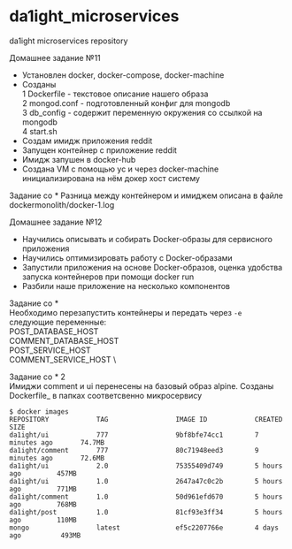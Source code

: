 # da1ight_microservices
da1ight microservices repository

Домашнее задание №11
* Установлен docker, docker-compose, docker-machine
* Созданы \
 1 Dockerfile - текстовое описание нашего образа \
 2 mongod.conf - подготовленный конфиг для mongodb \
 3 db_config - содержит переменную окружения со ссылкой на mongodb \
 4 start.sh
* Создам имидж приложения reddit
* Запущен контейнер с приложение reddit
* Имидж запушен в docker-hub
* Создана VM с помощью yc и через docker-machine инициализирована на нём докер хост систему

Задание со *
Разница между контейнером и имиджем описана в файле dockermonolith/docker-1.log

Домашнее задание №12
* Научились описывать и собирать Docker-образы для сервисного приложения
* Научились оптимизировать работу с Docker-образами
* Запустили приложения на основе Docker-образов, оценка удобства запуска контейнеров при помощи docker run
* Разбили наше приложение на несколько компонентов

Задание со * \
Необходимо перезапустить контейнеры и передать через `-e` следующие переменные: \
POST_DATABASE_HOST \
COMMENT_DATABASE_HOST \
POST_SERVICE_HOST \
COMMENT_SERVICE_HOST \

Задание со * 2 \
Имиджи comment и ui перенесены на базовый образ alpine. 
Созданы Dockerfile_ в папках соответсвенно микросервису

```
$ docker images
REPOSITORY            TAG                 IMAGE ID            CREATED             SIZE
da1ight/ui            777                 9bf8bfe74cc1        7 minutes ago       74.7MB
da1ight/comment       777                 80c71948eed3        9 minutes ago       72.6MB
da1ight/ui            2.0                 75355409d749        5 hours ago         457MB
da1ight/ui            1.0                 2647a47c0c2b        5 hours ago         771MB
da1ight/comment       1.0                 50d961efd670        5 hours ago         768MB
da1ight/post          1.0                 81cf93e3ff34        5 hours ago         110MB
mongo                 latest              ef5c2207766e        4 days ago          493MB
```
